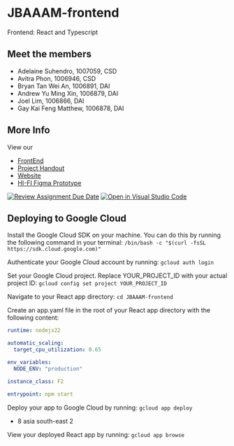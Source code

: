 # JBAAAM-frontend
Frontend: React and Typescript
## Meet the members
- Adelaine Suhendro, 1007059, CSD
- Avitra Phon, 1006946, CSD
- Bryan Tan Wei An, 1006891, DAI
- Andrew Yu Ming Xin, 1006879, DAI
- Joel Lim, 1006866, DAI
- Gay Kai Feng Matthew, 1006878, DAI

## More Info
View our
- [FrontEnd](https://jbaaam-frontend.et.r.appspot.com/)
- [Project Handout](https://github.com/ilenhanako/SDS-2024-Team-03/files/15323228/Final.Project.Handout.Summer.2024.1.docx)
- [Website](https://sites.google.com/view/jbaaam/home)
- [HI-FI Figma Prototype](https://www.figma.com/proto/kTLbEtR91dCn9nWa8NLiuC/Hifi-Prototype?node-id=0-1&t=BTGPwEbyxkxrfKef-0&scaling=min-zoom&content-scaling=fixed&page-id=0%3A1&starting-point-node-id=1%3A2)

[![Review Assignment Due Date](https://classroom.github.com/assets/deadline-readme-button-24ddc0f5d75046c5622901739e7c5dd533143b0c8e959d652212380cedb1ea36.svg)](https://classroom.github.com/a/QpCtzJAE)
[![Open in Visual Studio Code](https://classroom.github.com/assets/open-in-vscode-718a45dd9cf7e7f842a935f5ebbe5719a5e09af4491e668f4dbf3b35d5cca122.svg)](https://classroom.github.com/online_ide?assignment_repo_id=15059043&assignment_repo_type=AssignmentRepo)


## Deploying to Google Cloud
Install the Google Cloud SDK on your machine. You can do this by running the following command in your terminal:
```/bin/bash -c "$(curl -fsSL https://sdk.cloud.google.com)"```

Authenticate your Google Cloud account by running:
```gcloud auth login```

Set your Google Cloud project. Replace YOUR_PROJECT_ID with your actual project ID:
```gcloud config set project YOUR_PROJECT_ID```

Navigate to your React app directory:
```cd JBAAAM-frontend```

Create an app.yaml file in the root of your React app directory with the following content:
```yml
runtime: nodejs22

automatic_scaling:
  target_cpu_utilization: 0.65

env_variables:
  NODE_ENV: "production"

instance_class: F2

entrypoint: npm start
```

Deploy your app to Google Cloud by running:
```gcloud app deploy```
- 8 asia south-east 2

View your deployed React app by running:
```gcloud app browse```